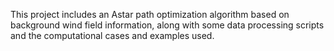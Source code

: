 This project includes an Astar path optimization algorithm based on background wind field information, along with some data processing scripts and the computational cases and examples used.
